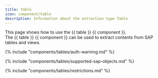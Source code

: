 ```yaml
---
title: Table
icon: component/table
description: Information about the extraction type Table
---
```


This page shows how to use the {{ table }} {{ component }}.<br>
The {{ table }} {{ component }} can be used to extract contents from SAP tables and views.

{% include "components/tables/auth-warning.md"  %}

{% include "components/tables/supported-sap-objects.md"  %}

{% include "components/tables/restrictions.md"  %}

